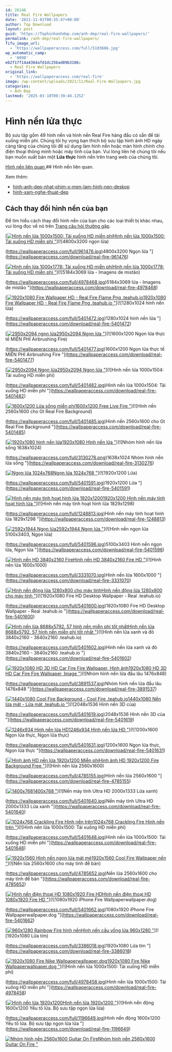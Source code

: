 ```yaml
---
id: 26146
title: Real Fire Wallpapers
date: '2021-11-01T00:35:47+00:00'
author: Top Download
layout: post
guid: 'https://Tophinhanhdep.com/anh-dep/real-fire-wallpapers/'
permalink: /anh-dep/real-fire-wallpapers/
fifu_image_url:
  - 'https://wallpaperaccess.com/full/5103686.jpg'
wp_automatic_camp:
  - '8098'
eb2f17f14a4364afd1dc25bad89b3186:
  - Real Fire Wallpapers
original_link:
  - 'https://wallpaperaccess.com/real-fire'
image: /wp-content/uploads/2021/11/Real-Fire-Wallpapers.jpg
categories:
  - Ảnh Đẹp
lastmod: '2025-03-10T00:39:48.125Z'
---
```

# Hình nền lửa thực

Bộ sưu tập gồm 49 hình nền và hình nền Real Fire hàng đầu có sẵn để tải xuống miễn phí. Chúng tôi hy vọng bạn thích bộ sưu tập hình ảnh HD ngày càng tăng của chúng tôi để sử dụng làm hình nền hoặc màn hình chính cho điện thoại thông minh hoặc máy tính của bạn. Vui lòng liên hệ chúng tôi nếu bạn muốn xuất bản một **Lửa thực** hình nền trên trang web của chúng tôi.

[Hình nền liên quan ](#related) ## Hình nền liên quan.

   
 Xem thêm:

   
- [hinh-anh-dep-nhat-phim-x-men-lam-hinh-nen-deskop](https://tophinhanhdep.com/anh-dep/hinh-anh-dep-nhat-phim-x-men-lam-hinh-nen-deskop/)
- [hinh-xam-nghe-thuat-dep](https://tophinhanhdep.com/hinh-xam-dep/hinh-xam-nghe-thuat-dep/)

## Cách thay đổi hình nền của bạn

Để tìm hiểu cách thay đổi hình nền của bạn cho các loại thiết bị khác nhau, vui lòng đọc về nó trên [Trang câu hỏi thường gặp](https://tophinhanhdep.com/faq/).

  
[[![Hình nền lửa 1000x1500: Tải xuống HD miễn phí](https://wallpaperaccess.com/full/5103686.jpg)Hình nền lửa 1000x1500: Tải xuống HD miễn phí "](https://wallpaperaccess.com/download/real-fire-5103686)](![4800x3200 ngọn lửa)

(https://wallpaperaccess.com/full/961476.jpg)4800x3200 Ngọn lửa "](https://wallpaperaccess.com/download/real-fire-961476)

[[![Hình nền lửa 1000x1778: Tải xuống HD miễn phí](https://wallpaperaccess.com/full/5226222.jpg)Hình nền lửa 1000x1778: Tải xuống HD miễn phí "](https://wallpaperaccess.com/download/real-fire-5226222)](![5184x3069 lửa - Imagens de mistão)

(https://wallpaperaccess.com/full/4978468.jpg)5184x3069 lửa - Imagens de mistão "](https://wallpaperaccess.com/download/real-fire-4978468)

[[![1920x1080 Fire Wallpaper HD - Real Fire Flame Png .teahub.io](https://wallpaperaccess.com/full/5401458.jpg)1920x1080 Fire Wallpaper HD - Real Fire Flame Png .teahub.io "](https://wallpaperaccess.com/download/real-fire-5401458)](![1280x1024 hình nền lửa)

(https://wallpaperaccess.com/full/5401472.jpg)1280x1024 hình nền lửa "](https://wallpaperaccess.com/download/real-fire-5401472)

[[![2950x2094 ngọn lửa](https://wallpaperaccess.com/full/5401473.jpg)2950x2094 Ngọn lửa "](https://wallpaperaccess.com/download/real-fire-5401473)](![1600x1200 Ngọn lửa thực tế MIỄN PHÍ Airbrushing Fire)

(https://wallpaperaccess.com/full/5401477.jpg)1600x1200 Ngọn lửa thực tế MIỄN PHÍ Airbrushing Fire "](https://wallpaperaccess.com/download/real-fire-5401477)

[[![2950x2094 Ngọn lửa](https://wallpaperaccess.com/full/4766399.jpg)2950x2094 Ngọn lửa "](https://wallpaperaccess.com/download/real-fire-4766399)](![Hình nền lửa 1000x1504: Tải xuống HD miễn phí)

(https://wallpaperaccess.com/full/5401482.jpg)Hình nền lửa 1000x1504: Tải xuống HD miễn phí "](https://wallpaperaccess.com/download/real-fire-5401482)

[[![1600x1200 Lửa sống miễn phí](https://wallpaperaccess.com/full/5401483.jpg)1600x1200 Free Live Fire "](https://wallpaperaccess.com/download/real-fire-5401483)](![Hình nền 2560x1600 cho Gt Real Fire Background)

(https://wallpaperaccess.com/full/5401485.jpg)Hình nền 2560x1600 cho Gt Real Fire Background "](https://wallpaperaccess.com/download/real-fire-5401485)

[[![1920x1080 hình nền lửa](https://wallpaperaccess.com/full/4785673.jpg)1920x1080 Hình nền lửa "](https://wallpaperaccess.com/download/real-fire-4785673)](![Nhóm hình nền lửa sống 1638x1024)

(https://wallpaperaccess.com/full/3130276.png)1638x1024 Nhóm hình nền lửa sống "](https://wallpaperaccess.com/download/real-fire-3130276)

[[![Ngọn lửa 1024x768](https://wallpaperaccess.com/full/5401489.jpg)Ngọn lửa 1024x768 "](https://wallpaperaccess.com/download/real-fire-5401489)](![1920x1200 Lửa)

(https://wallpaperaccess.com/full/5401591.jpg)1920x1200 Lửa "](https://wallpaperaccess.com/download/real-fire-5401591)

[[![Hình nền máy tính hoạt hình lửa 1920x1200](https://wallpaperaccess.com/full/1248871.jpg)1920x1200 Hình nền máy tính hoạt hình lửa "](https://wallpaperaccess.com/download/real-fire-1248871)](![Hình nền máy tính hoạt hình lửa 1829x1298)

(https://wallpaperaccess.com/full/1248813.jpg)Hình nền máy tính hoạt hình lửa 1829x1298 "](https://wallpaperaccess.com/download/real-fire-1248813)

[[![2592x1944 Ngọn lửa](https://wallpaperaccess.com/full/1817776.jpg)2592x1944 Ngọn lửa "](https://wallpaperaccess.com/download/real-fire-1817776)](![Hình nền ngọn lửa 5100x3403, Ngọn lửa)

(https://wallpaperaccess.com/full/5401596.jpg)5100x3403 Hình nền ngọn lửa, Ngọn lửa "](https://wallpaperaccess.com/download/real-fire-5401596)

[[![Hình nền HD 3840x2160 Fire](https://wallpaperaccess.com/full/4285492.jpg)Hình nền HD 3840x2160 Fire HD "](https://wallpaperaccess.com/download/real-fire-4285492)](![Hình nền lửa 1600x1000)

(https://wallpaperaccess.com/full/3331070.jpg)Hình nền lửa 1600x1000 "](https://wallpaperaccess.com/download/real-fire-3331070)

[[![Hình nền động lửa 1280x800 cho máy tính](https://wallpaperaccess.com/full/4471478.jpg)Hình nền động lửa 1280x800 cho máy tính "](https://wallpaperaccess.com/download/real-fire-4471478)](![1920x1080 Fire HD Desktop Wallpaper - Real .teahub.io)

(https://wallpaperaccess.com/full/5401600.jpg)1920x1080 Fire HD Desktop Wallpaper - Real .teahub.io "](https://wallpaperaccess.com/download/real-fire-5401600)

[[![Hình nền lửa 8688x5792.  57 hình nền miễn phí tốt nhất](https://wallpaperaccess.com/full/4785588.jpg)Hình nền lửa 8688x5792. 57 hình nền miễn phí tốt nhất "](https://wallpaperaccess.com/download/real-fire-4785588)](![Hình nền lửa xanh và đỏ 3840x2160 - 3840x2160 .teahub.io)

(https://wallpaperaccess.com/full/5401602.jpg)Hình nền lửa xanh và đỏ 3840x2160 - 3840x2160 .teahub.io "](https://wallpaperaccess.com/download/real-fire-5401602)

[[![1920x1080 HD 3D HD Car Fire Fire Wallpaper, Hình ảnh](https://wallpaperaccess.com/full/4221068.jpg)1920x1080 HD 3D HD Car Fire Fire Wallpaper, Image "](https://wallpaperaccess.com/download/real-fire-4221068)](![Nhóm hình nền lửa đầu lâu 1476x848)

(https://wallpaperaccess.com/full/3891537.jpg)Nhóm hình nền lửa đầu lâu 1476x848 "](https://wallpaperaccess.com/download/real-fire-3891537)

[[![1440x1080 Cool Fire Background - Cool Fire .teahub.io](https://wallpaperaccess.com/full/5401606.jpg)1440x1080 Nền lửa mát - Lửa mát .teahub.io "](https://wallpaperaccess.com/download/real-fire-5401606)](![2048x1536 Hình nền 3D của)

(https://wallpaperaccess.com/full/5401619.jpg)2048x1536 Hình nền 3D của "](https://wallpaperaccess.com/download/real-fire-5401619)

[[![1246x934 Hình nền lửa HD](https://wallpaperaccess.com/full/5401630.jpg)1246x934 Hình nền lửa HD "](https://wallpaperaccess.com/download/real-fire-5401630)](![1200x1600 Ngọn lửa thực, Ngọn lửa thực)

(https://wallpaperaccess.com/full/5401631.jpg)1200x1600 Ngọn lửa thực, Ngọn lửa thực "](https://wallpaperaccess.com/download/real-fire-5401631)

[[![Hình ảnh HD nền lửa 1920x1200 Miễn phí](https://wallpaperaccess.com/full/5401637.jpg)Hình ảnh HD 1920x1200 Fire Background Free "](https://wallpaperaccess.com/download/real-fire-5401637)](![Hình nền lửa 2560x1600)

(https://wallpaperaccess.com/full/4785155.jpg)Hình nền lửa 2560x1600 "](https://wallpaperaccess.com/download/real-fire-4785155)

[[![1400x768 ](https://wallpaperaccess.com/full/4285490.jpg)1400x768 "](https://wallpaperaccess.com/download/real-fire-4285490)](![Nền máy tính Ultra HD 2000x1333 Lửa xanh)

(https://wallpaperaccess.com/full/5401640.jpg)Nền máy tính Ultra HD 2000x1333 Lửa xanh "](https://wallpaperaccess.com/download/real-fire-5401640)

[[![1024x768 Crackling Fire Hình nền trên](https://wallpaperaccess.com/full/3430299.jpg)1024x768 Crackling Fire Hình nền trên "](https://wallpaperaccess.com/download/real-fire-3430299)](![Hình nền lửa 1000x1500: Tải xuống HD miễn phí)

(https://wallpaperaccess.com/full/5401648.jpg)Hình nền lửa 1000x1500: Tải xuống HD miễn phí "](https://wallpaperaccess.com/download/real-fire-5401648)

[[![1920x1560 Hình nền ngọn lửa mát mẻ](https://wallpaperaccess.com/full/5401654.jpg)1920x1560 Cool Fire Wallpaper nền "](https://wallpaperaccess.com/download/real-fire-5401654)](![Nền lửa 2560x1600 cho máy tính để bàn)

(https://wallpaperaccess.com/full/4785652.jpg)Nền lửa 2560x1600 cho máy tính để bàn "](https://wallpaperaccess.com/download/real-fire-4785652)

[[![Hình nền điện thoại HD 1080x1920 Fire HD](https://wallpaperaccess.com/full/1222501.jpg)Hình nền điện thoại HD 1080x1920 Fire HD "](https://wallpaperaccess.com/download/real-fire-1222501)](![1080x1920 iPhone Fire Wallpaperwallpaper.dog)

(https://wallpaperaccess.com/full/5401662.jpg)1080x1920 iPhone Fire Wallpaperwallpaper.dog "](https://wallpaperaccess.com/download/real-fire-5401662)

 [[![960x1280 Rainbow Fire hình nền](https://wallpaperaccess.com/full/3414868.jpg)Hình nền cầu vồng lửa 960x1280 "](https://wallpaperaccess.com/download/real-fire-3414868)](![1920x1080 Lửa tím)

(https://wallpaperaccess.com/full/3386018.jpg)1920x1080 Lửa tím "](https://wallpaperaccess.com/download/real-fire-3386018)

[[![1920x1080 Fire Nike Wallpaperwallpaper.dog](https://wallpaperaccess.com/full/5401668.jpg)1920x1080 Fire Nike Wallpaperwallpaper.dog "](https://wallpaperaccess.com/download/real-fire-5401668)](![Hình nền lửa 1000x1500: Tải xuống HD miễn phí)

(https://wallpaperaccess.com/full/4978458.jpg)Hình nền lửa 1000x1500: Tải xuống HD miễn phí "](https://wallpaperaccess.com/download/real-fire-4978458)

[[![Hình nền lửa 1920x1200](https://wallpaperaccess.com/full/5401676.jpg)Hình nền lửa 1920x1200 "](https://wallpaperaccess.com/download/real-fire-5401676)](![Hình nền động 1600x1200 Yếu tố lửa.  Bộ sưu tập ngọn lửa lửa)

(https://wallpaperaccess.com/full/1196649.jpg)Hình nền động 1600x1200 Yếu tố lửa. Bộ sưu tập ngọn lửa lửa "](https://wallpaperaccess.com/download/real-fire-1196649)

[![Nhóm hình nền 2560x1600 Guitar On Fire](https://wallpaperaccess.com/full/5072823.jpg)Nhóm hình nền 2560x1600 Guitar On Fire "](https://wallpaperaccess.com/download/real-fire-5072823)
